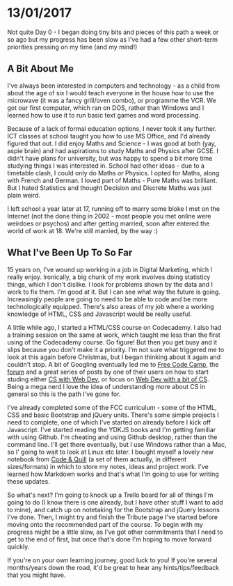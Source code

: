 # 13/01/2017

Not quite Day 0 - I began doing tiny bits and pieces of this path a week or so ago but my progress has been slow as I've had a few other short-term priorities pressing on my time (and my mind!)

## A Bit About Me

I've always been interested in computers and technology - as a child from about the age of six I would teach everyone in the house how to use the microwave (it was a fancy grill/oven combo), or programme the VCR. We got our first computer, which ran on DOS, rather than Windows and I learned how to use it to run basic text games and word processing.

Because of a lack of formal education options, I never took it any further. ICT classes at school taught you how to use MS Office, and I'd already figured that out. I did enjoy Maths and Science - I was good at both (yay, aspie brain) and had aspirations to study Maths and Physics after GCSE. I didn't have plans for university, but was happy to spend a bit more time studying things I was interested in. School had other ideas - due to a timetable clash, I could only do Maths _or_ Physics. I opted for Maths, along with French and German. I loved part of Maths - Pure Maths was brilliant. But I hated Statistics and thought Decision and Discrete Maths was just plain weird.

I left school a year later at 17, running off to marry some bloke I met on the Internet (not the done thing in 2002 - most people you met online were weirdoes or psychos) and after getting married, soon after entered the world of work at 18\. We're still married, by the way :)

## What I've Been Up To So Far

15 years on, I've wound up working in a job in Digital Marketing, which I really enjoy. Ironically, a big chunk of my work involves doing statisticy things, which I don't dislike. I look for problems shown by the data and I work to fix them. I'm good at it. But I can see what way the future is going. Increasingly people are going to need to be able to code and be more technologically equipped. There's also areas of my job where a working knowledge of HTML, CSS and Javascript would be really useful.

A little while ago, I started a HTML/CSS course on Codecademy. I also had a training session on the same at work, which taught me less than the first using of the Codecademy course. Go figure! But then you get busy and it slips because you don't make it a priority. I'm not sure what triggered me to look at this again before Christmas, but I began thinking about it again and couldn't stop. A bit of Googling eventually led me to [Free Code Camp](https://www.freecodecamp.com), the [forum](https://forum.freecodecamp.com/) and a great series of posts by one of their users on how to start studing either [CS with Web Dev](https://forum.freecodecamp.com/t/computer-guide-computer-science-and-web-development-comprehensive-path/64470), or focus on [Web Dev with a bit of CS](https://forum.freecodecamp.com/t/computer-guide-web-development-with-computer-science-foundations-comprehensive-path/64516). Being a mega nerd I love the idea of understanding more about CS in general so this is the path I've gone for.

I've already completed some of the FCC curriculum - some of the HTML, CSS and basic Bootstrap and jQuery units. There's some simple projects I need to complete, one of which I've started on already before I kick off Javascript. I've started reading the YDKJS books and I'm getting familiar with using Github. I'm cheating and using Github desktop, rather than the command line. I'll get there eventually, but I use Windows rather than a Mac, so I' going to wait to look at Linux etc later. I bought myself a lovely new notebook from [Code & Quill](https://www.codeandquill.com/) (a set of them actually, in different sizes/formats) in which to store my notes, ideas and project work. I've learned how Markdown works and that's what I'm going to use for writing these updates.

So what's next? I'm going to knock up a Trello board for all of things I'm going to do (I know there is one already, but I have other stuff I want to add to mine), and catch up on notetaking for the Bootstrap and jQuery lessons I've done. Then, I might try and finish the Tribute page I've started before moving onto the recommended part of the course. To begin with my progress might be a little slow, as I've got other commitments that I need to get to the end of first, but once that's done I'm hoping to move forward quickly.

If you're on your own learning journey, good luck to you! If you're several months/years down the road, it'd be great to hear any hints/tips/feedback that you might have.
